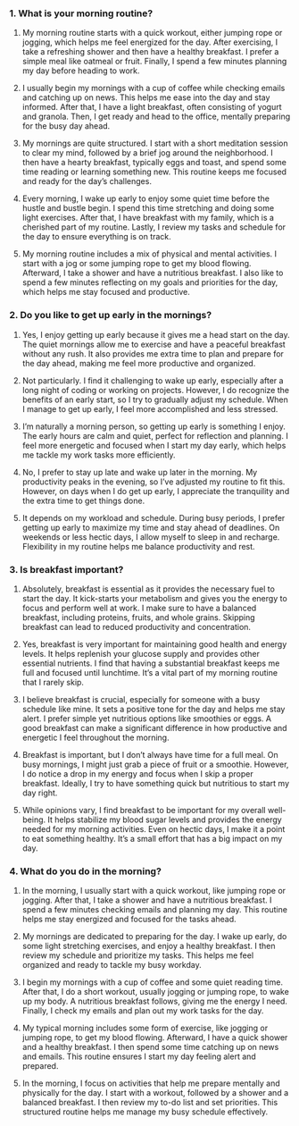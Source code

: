 ### 1. What is your morning routine?

1. My morning routine starts with a quick workout, either jumping rope or jogging, which helps me feel energized for the day. After exercising, I take a refreshing shower and then have a healthy breakfast. I prefer a simple meal like oatmeal or fruit. Finally, I spend a few minutes planning my day before heading to work.

2. I usually begin my mornings with a cup of coffee while checking emails and catching up on news. This helps me ease into the day and stay informed. After that, I have a light breakfast, often consisting of yogurt and granola. Then, I get ready and head to the office, mentally preparing for the busy day ahead.

3. My mornings are quite structured. I start with a short meditation session to clear my mind, followed by a brief jog around the neighborhood. I then have a hearty breakfast, typically eggs and toast, and spend some time reading or learning something new. This routine keeps me focused and ready for the day’s challenges.

4. Every morning, I wake up early to enjoy some quiet time before the hustle and bustle begin. I spend this time stretching and doing some light exercises. After that, I have breakfast with my family, which is a cherished part of my routine. Lastly, I review my tasks and schedule for the day to ensure everything is on track.

5. My morning routine includes a mix of physical and mental activities. I start with a jog or some jumping rope to get my blood flowing. Afterward, I take a shower and have a nutritious breakfast. I also like to spend a few minutes reflecting on my goals and priorities for the day, which helps me stay focused and productive.

### 2. Do you like to get up early in the mornings?

1. Yes, I enjoy getting up early because it gives me a head start on the day. The quiet mornings allow me to exercise and have a peaceful breakfast without any rush. It also provides me extra time to plan and prepare for the day ahead, making me feel more productive and organized.

2. Not particularly. I find it challenging to wake up early, especially after a long night of coding or working on projects. However, I do recognize the benefits of an early start, so I try to gradually adjust my schedule. When I manage to get up early, I feel more accomplished and less stressed.

3. I’m naturally a morning person, so getting up early is something I enjoy. The early hours are calm and quiet, perfect for reflection and planning. I feel more energetic and focused when I start my day early, which helps me tackle my work tasks more efficiently.

4. No, I prefer to stay up late and wake up later in the morning. My productivity peaks in the evening, so I’ve adjusted my routine to fit this. However, on days when I do get up early, I appreciate the tranquility and the extra time to get things done.

5. It depends on my workload and schedule. During busy periods, I prefer getting up early to maximize my time and stay ahead of deadlines. On weekends or less hectic days, I allow myself to sleep in and recharge. Flexibility in my routine helps me balance productivity and rest.

### 3. Is breakfast important?

1. Absolutely, breakfast is essential as it provides the necessary fuel to start the day. It kick-starts your metabolism and gives you the energy to focus and perform well at work. I make sure to have a balanced breakfast, including proteins, fruits, and whole grains. Skipping breakfast can lead to reduced productivity and concentration.

2. Yes, breakfast is very important for maintaining good health and energy levels. It helps replenish your glucose supply and provides other essential nutrients. I find that having a substantial breakfast keeps me full and focused until lunchtime. It’s a vital part of my morning routine that I rarely skip.

3. I believe breakfast is crucial, especially for someone with a busy schedule like mine. It sets a positive tone for the day and helps me stay alert. I prefer simple yet nutritious options like smoothies or eggs. A good breakfast can make a significant difference in how productive and energetic I feel throughout the morning.

4. Breakfast is important, but I don’t always have time for a full meal. On busy mornings, I might just grab a piece of fruit or a smoothie. However, I do notice a drop in my energy and focus when I skip a proper breakfast. Ideally, I try to have something quick but nutritious to start my day right.

5. While opinions vary, I find breakfast to be important for my overall well-being. It helps stabilize my blood sugar levels and provides the energy needed for my morning activities. Even on hectic days, I make it a point to eat something healthy. It’s a small effort that has a big impact on my day.

### 4. What do you do in the morning?

1. In the morning, I usually start with a quick workout, like jumping rope or jogging. After that, I take a shower and have a nutritious breakfast. I spend a few minutes checking emails and planning my day. This routine helps me stay energized and focused for the tasks ahead.

2. My mornings are dedicated to preparing for the day. I wake up early, do some light stretching exercises, and enjoy a healthy breakfast. I then review my schedule and prioritize my tasks. This helps me feel organized and ready to tackle my busy workday.

3. I begin my mornings with a cup of coffee and some quiet reading time. After that, I do a short workout, usually jogging or jumping rope, to wake up my body. A nutritious breakfast follows, giving me the energy I need. Finally, I check my emails and plan out my work tasks for the day.

4. My typical morning includes some form of exercise, like jogging or jumping rope, to get my blood flowing. Afterward, I have a quick shower and a healthy breakfast. I then spend some time catching up on news and emails. This routine ensures I start my day feeling alert and prepared.

5. In the morning, I focus on activities that help me prepare mentally and physically for the day. I start with a workout, followed by a shower and a balanced breakfast. I then review my to-do list and set priorities. This structured routine helps me manage my busy schedule effectively.